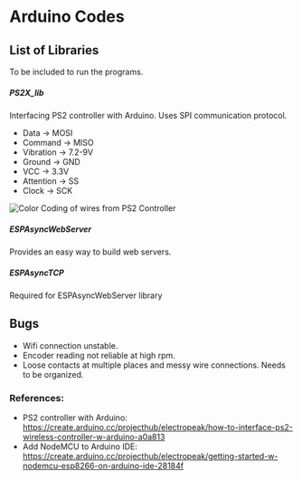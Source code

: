 # Arduino Codes
## List of Libraries
To be included to run the programs.
##### PS2X_lib
Interfacing PS2 controller with Arduino. Uses SPI communication protocol. 
- Data -> MOSI
- Command -> MISO
- Vibration -> 7.2-9V
- Ground -> GND
- VCC -> 3.3V
- Attention -> SS
- Clock -> SCK

![Color Coding of wires from PS2 Controller](https://camo.githubusercontent.com/3d316cbf722c5ed21d62ffc25a96f0cd5c3337f1a747059da8b6a244e53a2e3d/68747470733a2f2f73746f72652e637572696f7573696e76656e746f722e636f6d2f77702d636f6e74656e742f75706c6f6164732f323031392f30392f776972696e672e6a7067 "Color Coding of wires from PS2 Contoller")

##### ESPAsyncWebServer
Provides an easy way to build web servers.

##### ESPAsyncTCP
Required for ESPAsyncWebServer library

## Bugs
* Wifi connection unstable.
* Encoder reading not reliable at high rpm.
* Loose contacts at multiple places and messy wire connections. Needs to be organized.

### References:
- PS2 controller with Arduino: https://create.arduino.cc/projecthub/electropeak/how-to-interface-ps2-wireless-controller-w-arduino-a0a813
- Add NodeMCU to Arduino IDE: https://create.arduino.cc/projecthub/electropeak/getting-started-w-nodemcu-esp8266-on-arduino-ide-28184f
